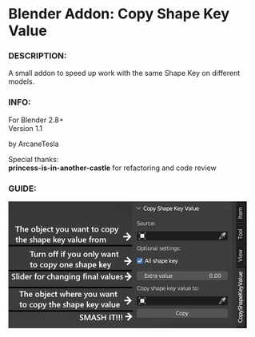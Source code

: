 # Blender Addon: Copy Shape Key Value 

### DESCRIPTION:
A small addon to speed up work with the same Shape Key on different models.

### INFO:
For Blender 2.8+ \
Version 1.1

by ArcaneTesla

Special thanks: \
**princess-is-in-another-castle** for refactoring and code review 

### GUIDE:

![](/materials/guide.jpg)
